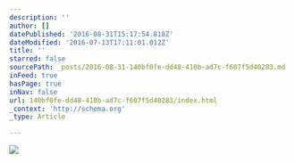 ```yaml
---
description: ''
author: []
datePublished: '2016-08-31T15:17:54.818Z'
dateModified: '2016-07-13T17:11:01.012Z'
title: ''
starred: false
sourcePath: _posts/2016-08-31-140bf0fe-dd48-410b-ad7c-f607f5d40283.md
inFeed: true
hasPage: true
inNav: false
url: 140bf0fe-dd48-410b-ad7c-f607f5d40283/index.html
_context: 'http://schema.org'
_type: Article

---
```

![](https://the-grid-user-content.s3-us-west-2.amazonaws.com/37270960-58dc-4a5b-9407-0df60bd10796.png)